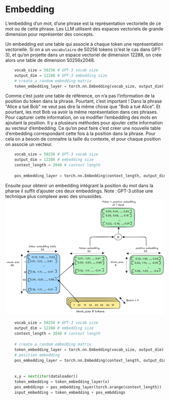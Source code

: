 # Embedding
L’embedding d’un mot, d’une phrase est la représentation vectorielle de ce mot ou de cette phrase.
Les LLM utilisent des espaces vectoriels de grande dimension pour représenter des concepts.

Un embedding est une table qui associe à chaque token une représentation vectorielle. Si on a un `vocabulaire` de 50256 tokens (c’est le cas dans GPT-3), et qu’on projette dans un espace vectoriel de dimension 12288, on crée alors une table de dimension 50256x2048.
```python
    vocab_size = 50256 # GPT-3 vocab size
    output_dim = 12288 # GPT-3 embedding size
    # create a random embedding matrix
    token_embedding_layer = torch.nn.Embedding(vocab_size, output_dim)
``` 
Comme c’est juste une table de référence, on n’a pas l’information de la position du token dans la phrase. Pourtant, c’est important ! Dans la phrase "Alice a tué Bob" ne veut pas dire la même chose que "Bob a tué Alice". Et pourtant, les mot Bob va avoir la même représentation dans ces phrases. Pour capturer cette information, on va modifier l’embedding des mots en ajoutant la position.
Il y a plusieurs méthodes pour ajouter cette information au vecteur d’embedding.
Ce qu’on peut faire c’est créer une nouvelle table d’embedding correspondant cette fois à la position dans la phrase. Pour cela on a besoin de connaitre la taille du contexte, et pour chaque position on associe un vecteur.
```python
    vocab_size = 50256 # GPT-3 vocab size
    output_dim = 12288 # embedding size
    context_length = 2048 # context length
    
    pos_embedding_layer = torch.nn.Embedding(context_length, output_dim)

```

Ensuite pour obtenir un embedding intégrant la position du mot dans la pharse il suffit d’ajouter ces deux embeddings.
Note : GPT-3 utilise une technique plus complexe avec des sinusoïdes.
[![](images/embedding.png)](images/embedding.png)
```python
    vocab_size = 50256 # GPT-3 vocab size
    output_dim = 12288 # embedding size
    context_length = 2048 # context length

    # create a random embedding matrix
    token_embedding_layer = torch.nn.Embedding(vocab_size, output_dim)
    # position embedding
    pos_embedding_layer = torch.nn.Embedding(context_length, output_dim)
    

    x,y = next(iter(dataloader))
    token_embedding = token_embedding_layer(x)
    pos_embddings = pos_embedding_layer(torch.arange(context_length))
    input_embedding = token_embedding + pos_embddings
```